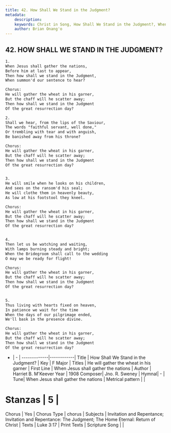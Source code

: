 ```yaml
---
title: 42. How Shall We Stand in the Judgment?
metadata:
    description: 
    keywords: Christ in Song, How Shall We Stand in the Judgment?, When Jesus shall gather the nations, He will gather the wheat in his garner
    author: Brian Onang'o
---
```



## 42. HOW SHALL WE STAND IN THE JUDGMENT?

```txt
1.
When Jesus shall gather the nations,
Before him at last to appear,
Then how shall we stand in the Judgment,
When summon'd our sentence to hear?

Chorus:
He will gather the wheat in his garner,
But the chaff will he scatter away;
Then how shall we stand in the Judgment
Of the great resurrection day?

2.
Shall we hear, from the lips of the Saviour,
The words "faithful servant, well done,"
Or trembling with tear and with anguish,
Be banished away from his throne? 

Chorus:
He will gather the wheat in his garner,
But the chaff will he scatter away;
Then how shall we stand in the Judgment
Of the great resurrection day?


3.
He will smile when he looks on his children,
And sees on the ransom'd his seal;
He will clothe them in heavenly beauty,
As low at his footstool they kneel. 

Chorus:
He will gather the wheat in his garner,
But the chaff will he scatter away;
Then how shall we stand in the Judgment
Of the great resurrection day?


4.
Then let us be watching and waiting,
With lamps burning steady and bright;
When the Bridegroom shall call to the wedding
O may we be ready for flight! 

Chorus:
He will gather the wheat in his garner,
But the chaff will he scatter away;
Then how shall we stand in the Judgment
Of the great resurrection day?


5.
Thus living with hearts fixed on heaven,
In patience we wait for the time
When the days of our pilgrimage ended,
We'll bask in the presence divine. 

Chorus:
He will gather the wheat in his garner,
But the chaff will he scatter away;
Then how shall we stand in the Judgment
Of the great resurrection day?


```

- |   -  |
-------------|------------|
Title | How Shall We Stand in the Judgment? |
Key | F Major |
Titles | He will gather the wheat in his garner |
First Line | When Jesus shall gather the nations |
Author | Harriet B. M&#039;Keever
Year | 1908
Composer| Jno. R. Sweney |
Hymnal|  - |
Tune| When Jesus shall gather the nations |
Metrical pattern | |
# Stanzas | 5 |
Chorus | Yes |
Chorus Type | chorus |
Subjects | Invitation and Repentance; Invitation and Repentance: The Judgment; The Home Eternal: Return of Christ |
Texts | Luke 3:17 |
Print Texts | 
Scripture Song |  |
  
